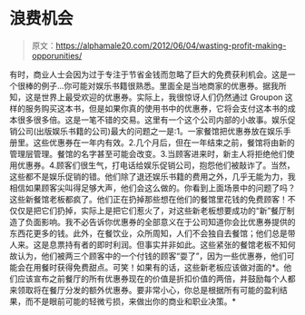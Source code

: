 # 浪费机会

> 原文：<https://alphamale20.com/2012/06/04/wasting-profit-making-opporunities/>

有时，商业人士会因为过于专注于节省金钱而忽略了巨大的免费获利机会。这是一个很棒的例子...你可能对娱乐书籍很熟悉。里面全是当地商家的优惠券。据我所知，这是世界上最受欢迎的优惠券。实际上，我很惊讶人们仍然通过 Groupon 这样的服务购买这本书，但是如果你真的使用书中的优惠券，它将会支付这本书的成本很多很多倍。这是一笔不错的交易。这里有一个这个公司内部的小故事。娱乐促销公司(出版娱乐书籍的公司)最大的问题之一是:1。一家餐馆把优惠券放在娱乐手册里。这些优惠券在一年内有效。2.几个月后，但在一年结束之前，餐馆将由新的管理层管理。餐馆的名字甚至可能会改变。3.当顾客进来时，新主人将拒绝他们使用优惠券。4.顾客们很生气，打电话给娱乐促销公司，抱怨他们被敲诈了。当然，这些都不是娱乐促销的错。他们除了退还娱乐书籍的费用之外，几乎无能为力，我相信如果顾客尖叫得足够大声，他们会这么做的。你看到上面场景中的问题了吗？这些新餐馆老板都疯了。他们正在扔掉那些想在他们的餐馆里花钱的免费顾客！不仅仅是把它们扔掉，实际上是把它们惹火了，对这些新老板想要成功的“新”餐厅制造了负面影响。我不必告诉你优惠券的全部意义在于公司知道你会比优惠券提供的东西花更多的钱。此外，在餐饮业，众所周知，人们不会独自去餐馆；他们总是带人来。这是息票持有者的即时利润。但事实并非如此。这些紧张的餐馆老板不知何故认为，他们被两三个顾客中的一个付钱的顾客“耍了”，因为一些优惠券，他们可能会在用餐时获得免费甜点。可笑！如果有的话，这些新老板应该做对面的*。他们应该宣布之前餐厅的所有优惠券现在的价值是折扣价值的两倍，并鼓励每个人都来领取将在餐厅分发的额外优惠券。要非常小心，你总是根据所有可能的盈利结果，而不是眼前可能的轻微亏损，来做出你的商业和职业决策。*